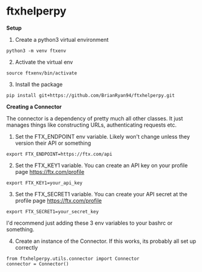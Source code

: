 # ftxhelperpy

**Setup**

1. Create a python3 virtual environment


```
python3 -m venv ftxenv
```

2. Activate the virtual env

```
source ftxenv/bin/activate
```

3. Install the package

```
pip install git+https://github.com/BrianRyan94/ftxhelperpy.git
```

**Creating a Connector**

The connector is a dependency of pretty much all other classes. It just manages things like constructing URLs, authenticating requests etc. 

1. Set the FTX_ENDPOINT env variable. Likely won't change unless they version their API or something

```
export FTX_ENDPOINT=https://ftx.com/api
```

2. Set the FTX_KEY1 variable. You can create an API key on your profile page https://ftx.com/profile 

```
export FTX_KEY1=your_api_key
```

3. Set the FTX_SECRET1 variable. You can create your API secret at the profile page https://ftx.com/profile 

```
export FTX_SECRET1=your_secret_key
```

I'd recommend just adding these 3 env variables to your bashrc or something. 

4. Create an instance of the Connector. If this works, its probably all set up correctly

```
from ftxhelperpy.utils.connector import Connector
connector = Connector()
``` 




